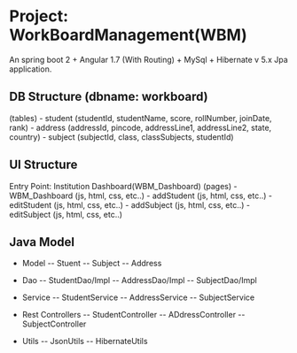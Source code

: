 Project: WorkBoardManagement(WBM)
=================================
An spring boot 2 + Angular 1.7 (With Routing) + MySql + Hibernate v 5.x Jpa application.  

DB Structure (dbname: workboard)
--------------------------------
(tables)
	- student	(studentId, studentName, score, rollNumber, joinDate, rank)
	- address (addressId, pincode, addressLine1, addressLine2, state, country)
	- subject (subjectId, class, classSubjects, studentId)
	

UI Structure
-------------
Entry Point: Institution Dashboard(WBM_Dashboard)
(pages)
	- WBM_Dashboard (js, html, css, etc..)
	- addStudent (js, html, css, etc..)
	- editStudent (js, html, css, etc..)
	- addSubject (js, html, css, etc..)
	- editSubject (js, html, css, etc..)
	
Java Model
-----------
- Model
	-- Stuent
	-- Subject
	-- Address
	
- Dao
	-- StudentDao/Impl
	-- AddressDao/Impl
	-- SubjectDao/Impl
	
- Service
	-- StudentService
	-- AddressService
	-- SubjectService

- Rest Controllers
	-- StudentController
	-- ADdressController
	-- SubjectController
	
- Utils
	-- JsonUtils
	-- HibernateUtils
  
  
  
